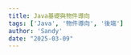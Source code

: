 ```yaml
---
title: Java基礎與物件導向
tags: ['Java', '物件導向', '後端']
author: 'Sandy'
date: "2025-03-09"
---
```


<script setup lang="ts">
  import {ref} from 'vue';
  const canvaDataSrc = ref('https://www.canva.com/design/DAGgjlS4iSU/RXC2qGwi-KPqFHwKNu3bvA/view?embed')
</script>

<CanvaPPT :src="canvaDataSrc" />
